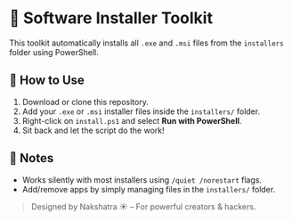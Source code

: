 # 🧰 Software Installer Toolkit

This toolkit automatically installs all `.exe` and `.msi` files from the `installers` folder using PowerShell.

## 🚀 How to Use

1. Download or clone this repository.
2. Add your `.exe` or `.msi` installer files inside the `installers/` folder.
3. Right-click on `install.ps1` and select **Run with PowerShell**.
4. Sit back and let the script do the work!

## 📝 Notes

- Works silently with most installers using `/quiet /norestart` flags.
- Add/remove apps by simply managing files in the `installers/` folder.

> Designed by Nakshatra ☀️ – For powerful creators & hackers.
